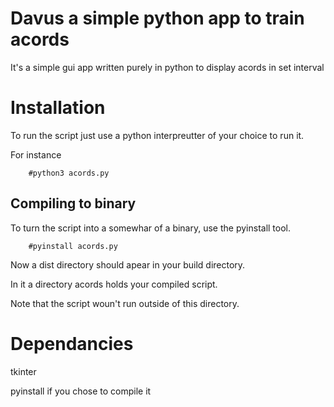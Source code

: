 # Davus a simple python app to train acords
It's a simple gui app written purely in python to display acords in set interval
# Installation
To run the script just use a python interpreutter of your choice to run it. 

For instance 

        #python3 acords.py
##  Compiling to binary
To turn the script into a somewhar of a binary, use the pyinstall tool. 


        #pyinstall acords.py
    
  
Now a dist directory should apear in your build directory. 

In it a directory acords holds your compiled script. 

Note that the script woun't run outside of this directory. 
# Dependancies
tkinter

pyinstall if you chose to compile it
